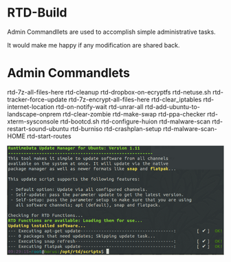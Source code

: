 # RTD-Build

Admin Commandllets are used to accomplish simple administrative tasks.  

It would make me happy if any modification are shared back. 

# Admin Commandlets 
rtd-7z-all-files-here               rtd-cleanup          rtd-dropbox-on-ecryptfs  rtd-netuse.sh             rtd-tracker-force-update
rtd-7z-encrypt-all-files-here       rtd-clear_iptables   rtd-internet-location    rtd-on-notify-wait        rtd-unrar-all
rtd-add-ubuntu-to-landscape-onprem  rtd-clear-zombie     rtd-make-swap            rtd-ppa-checker           rtd-xterm-sysconsole
rtd-bootcd.sh                       rtd-configure-huion  rtd-malware-scan         rtd-restart-sound-ubuntu
rtd-burniso                         rtd-crashplan-setup  rtd-malware-scan-HOME    rtd-start-routes








![RTD Update Screenshot](Media_files/Scr1.png?raw=true "Executing the Script")




